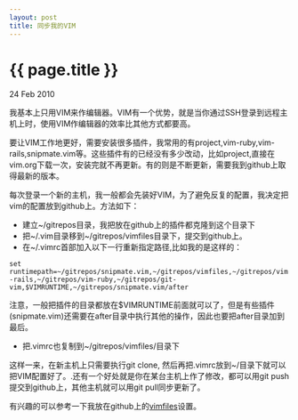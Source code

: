 ```yaml
---
layout: post
title: 同步我的VIM
--- 
```

{{ page.title }}
================

24 Feb 2010

我基本上只用VIM来作编辑器。VIM有一个优势，就是当你通过SSH登录到远程主机上时，使用VIM作编辑器的效率比其他方式都要高。

要让VIM工作地更好，需要安装很多插件，我常用的有project,vim-ruby,vim-rails,snipmate.vim等。这些插件有的已经没有多少改动，比如project,直接在vim.org下载一次，安装完就不再更新。有的则是不断更新，需要我到github上取得最新的版本。

每次登录一个新的主机，我一般都会先装好VIM，为了避免反复的配置，我决定把vim的配置放到github上。方法如下：

* 建立~/gitrepos目录，我把放在github上的插件都克隆到这个目录下
* 把~/.vim目录移到~/gitrepos/vimfiles目录下，提交到github上。
* 在~/.vimrc首部加入以下一行重新指定路径,比如我的是这样的：

`set runtimepath=~/gitrepos/snipmate.vim,~/gitrepos/vimfiles,~/gitrepos/vim-rails,~/gitrepos/vim-ruby,~/gitrepos/git-vim,$VIMRUNTIME,~/gitrepos/snipmate.vim/after`

注意，一般把插件的目录都放在$VIMRUNTIME前面就可以了，但是有些插件(snipmate.vim)还需要在after目录中执行其他的操作，因此也要把after目录加到最后。

* 把.vimrc也复制到~/gitrepos/vimfiles/目录下

这样一来，在新主机上只需要执行git clone, 然后再把.vimrc放到~/目录下就可以把VIM配置好了。.还有一个好处就是你在某台主机上作了修改，都可以用git push提交到github上，其他主机就可以用git pull同步更新了。

有兴趣的可以参考一下我放在github上的[vimfiles](http://github.com/ruanwz/vimfiles)设置。
